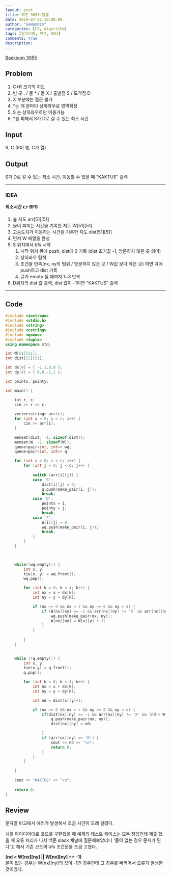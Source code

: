 ```yaml
---
layout: post
title: 백준 3055:탈출
date: 2019-07-22 10:00:00
author: "SeWonKim"
categories: [CS, Algorithm]
tags: [알고리즘, 백준, BOJ]
comments: true
description: 
---
```


[Baekjoon 3055](https://www.acmicpc.net/problem/3055)

## Problem
  1. C*R 크기의 지도
  2. 빈 곳 . / 물 * / 돌 X / 출발점 S / 도착점 D
  3. X 부분에는 접근 불가
  4. *는 매 분마다 상하좌우로 영역확장
  5. S 는 상하좌우로만 이동가능
  6. *를 피해서 S가 D로 갈 수 있는 최소 시간

## Input
  R, C (R이 행, C가 열)
    
## Output
  S가 D로 갈 수 있는 최소 시간, 이동할 수 없을 때 "KAKTUS" 출력


---


### IDEA
  **최소시간 👉 BFS**
  
  1. 숲 지도 arr[51][51]
  2. 물이 퍼지는 시간을 기록한 지도 W[51][51]
  3. 고슴도치가 이동하는 시간을 기록한 지도 dist[51][51]
  4. 먼저 W 배열을 완성
  5. S 위치에서 bfs 시작
      1. 시작 위치 큐에 push, dist에 0 기록 (dist 초기값 -1, 방문하지 않은 곳 의미)
      2. 상하좌우 탐색
      3. 조건을 만족(nx, ny의 범위 / 방문하지 않은 곳 / W값 보다 작은 곳) 하면 큐에 push하고 dist 기록
      4. 큐가 empty 될 때까지 1~3 반복
  6. D위치의 dist 값 출력, dist 값이 -1이면 "KAKTUS" 출력
     
---


## Code
```cpp
#include <iostream>
#include <stdio.h>
#include <string>
#include <cstring>
#include <queue>
#include <tuple>
using namespace std;

int W[51][51];
int dist[51][51];

int dx[4] = { -1,1,0,0 };
int dy[4] = { 0,0,-1,1 };

int pointx, pointy; 

int main() {

	int r, c;
	cin >> r >> c;
	
	vector<string> arr(r);
	for (int i = 0; i < r; i++) {
		cin >> arr[i];
	}

	memset(dist, -1, sizeof(dist));
	memset(W, -1, sizeof(W));
	queue<pair<int, int>> wq;
	queue<pair<int, int>> q;

	for (int i = 0; i < r; i++) {
		for (int j = 0; j < c; j++) {
			
			switch (arr[i][j]) {
			case 'S':
				dist[i][j] = 0;
				q.push(make_pair(i, j));
				break;
			case 'D':
				pointx = i;
				pointy = j;
				break;
			case '*':
				W[i][j] = 0;
				wq.push(make_pair(i, j));
				break;
			}
		}
	}

	

	while(!wq.empty()) {
		int x, y;
		tie(x, y) = wq.front();
		wq.pop();

		for (int k = 0; k < 4; k++) {
			int nx = x + dx[k];
			int ny = y + dy[k];

			if (nx >= 0 && nx < r && ny >= 0 && ny < c) {
				if (W[nx][ny] == -1 && arr[nx][ny] != 'X' && arr[nx][ny] != 'D') {
					wq.push(make_pair(nx, ny));
					W[nx][ny] = W[x][y] + 1;
				}
			}
			
		}
	}

	
	while (!q.empty()) {
		int x, y;
		tie(x,y) = q.front();
		q.pop();

		for (int k = 0; k < 4; k++) {
			int nx = x + dx[k];
			int ny = y + dy[k];

			int nd = dist[x][y]+1;

			if (nx >= 0 && nx < r && ny >= 0 && ny < c) {
				if(dist[nx][ny] == -1 && arr[nx][ny] != 'X' && (nd < W[nx][ny] || W[nx][ny] == -1)) {
					q.push(make_pair(nx, ny));
					dist[nx][ny] = nd;

				}
				if (arr[nx][ny] == 'D') {
					cout << nd << "\n";
					return 0;
				}
			}
		}

	}
		
	cout << "KAKTUS" << "\n";
	
	return 0;
}
```


## Review
문자열 비교에서 에러가 발생해서 조금 시간이 오래 걸렸다.

처음 아이디어대로 코드를 구현했을 때 예제의 테스트 케이스는 모두 정답인데 제출 했을 때 오류 처리가 나서 백준 slack 채널에 질문해보았더니 '물이 없는 경우 문제가 된다'고 해서 기존 코드의 bfs 조건문을 조금 고쳤다.

**(nd < W[nx][ny] || W[nx][ny] == -1)** \
물이 없는 경우는 W[nx][ny]의 값이 -1인 경우인데 그 경우를 빼먹어서 오류가 발생한 것이었다. 
